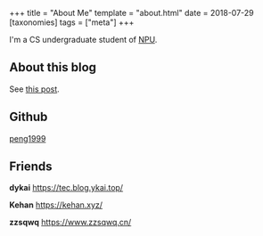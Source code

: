 +++
title = "About Me"
template = "about.html"
date = 2018-07-29
[taxonomies]
tags = ["meta"]
+++

I'm a CS undergraduate student of [NPU](http://www.nwpu.edu.cn).
<!-- more -->

## About this blog

See [this post](@/first-blog.md).

## Github

[peng1999](https://github.com/peng1999)

## Friends

**dykai** <https://tec.blog.ykai.top/>

**Kehan** <https://kehan.xyz/>

**zzsqwq** <https://www.zzsqwq.cn/>

